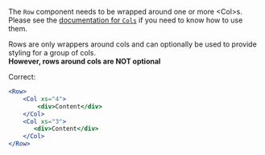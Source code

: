 The `Row` component needs to be wrapped around one or more \<Col\>s.
Please see the [documentation for `Cols`](/#/Col) if you need to know how to use them.

Rows are only wrappers around cols and can optionally be used to provide
styling for a group of cols.  
**However, rows around cols are NOT optional**

Correct:

```jsx
<Row>
    <Col xs="4">
        <div>Content</div>
    </Col>
    <Col xs="3">
       <div>Content</div>
    </Col>
</Row>
```
